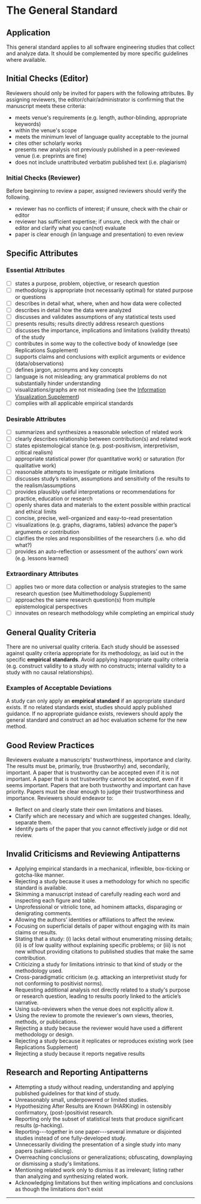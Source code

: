 # The General Standard 
<standard name = "General Standard">

## Application 

This general standard applies to all software engineering studies that
collect and analyze data. It should be complemented by more specific
guidelines where available.

## Initial Checks (Editor) 

Reviewers should only be invited for papers with the following
attributes. By assigning reviewers, the editor/chair/administrator is
confirming that the manuscript meets these criteria:
-   meets venue's requirements (e.g. length, author-blinding,
    appropriate keywords)
-   within the venue's scope
-   meets the minimum level of language quality acceptable to the
    journal
-   cites other scholarly works
-   presents new analysis not previously published in a peer-reviewed
    venue (i.e. preprints are fine)
-   does not include unattributed verbatim published text (i.e.
    plagiarism)

### Initial Checks (Reviewer)

Before beginning to review a paper, assigned reviewers should verify the
following.
-   reviewer has no conflicts of interest; if unsure, check with the
    chair or editor
-   reviewer has sufficient expertise; if unsure, check with the chair
    or editor and clarify what you can(not) evaluate
-   paper is clear enough (in language and presentation) to even review

## Specific Attributes 

### Essential Attributes 
<checklist name="Essential">

- [ ]	states a purpose, problem, objective, or research question
- [ ]	methodology is appropriate (not necessarily optimal) for stated purpose or questions
- [ ]	describes in detail what, where, when and how data were collected
- [ ]	describes in detail how the data were analyzed
- [ ]	discusses and validates assumptions of any statistical tests used
- [ ]	presents results; results directly address research questions
- [ ]	discusses the importance, implications and limitations (validity threats) of the study
- [ ]	contributes in some way to the collective body of knowledge (see Replications Supplement)
- [ ]	supports claims and conclusions with explicit arguments or evidence (data/observations)
- [ ]	defines jargon, acronyms and key concepts
- [ ]	language is not misleading; any grammatical problems do not substantially hinder understanding
- [ ]	visualizations/graphs are not misleading (see the [Information Visualization Supplement](https://github.com/acmsigsoft/EmpiricalStandards/blob/development/Supplements/InformationVisualization.md))
- [ ]	complies with all applicable empirical standards
</checklist>
     
### Desirable Attributes
<checklist name="Desirable">

- [ ]	summarizes and synthesizes a reasonable selection of related work
- [ ]	clearly describes relationship between contribution(s) and related work
- [ ]	states epistemological stance (e.g. post-positivism, interpretivism, critical realism)
- [ ]	appropriate statistical power (for quantitative work) or saturation (for qualitative work)
- [ ]	reasonable attempts to investigate or mitigate limitations
- [ ]	discusses study’s realism, assumptions and sensitivity of the results to the realism/assumptions
- [ ]	provides plausibly useful interpretations or recommendations for practice, education or research
- [ ]	openly shares data and materials to the extent possible within practical and ethical limits
- [ ]	concise, precise, well-organized and easy-to-read presentation
- [ ]	visualizations (e.g. graphs, diagrams, tables) advance the paper’s arguments or contribution
- [ ]	clarifies the roles and responsibilities of the researchers (i.e. who did what?)
- [ ]	provides an auto-reflection or assessment of the authors’ own work (e.g. lessons learned)
</checklist>
     
### Extraordinary Attributes 	
<checklist name="Extraordinary">

- [ ]	applies two or more data collection or analysis strategies to the same research question (see Multimethodology Supplement)
- [ ]	approaches the same research question(s) from multiple epistemological perspectives
- [ ]	innovates on research methodology while completing an empirical study
</checklist>

## General Quality Criteria 

There are no universal quality criteria. Each study should be assessed
against quality criteria appropriate for its methodology, as laid out in
the specific **empirical standards**. Avoid applying inappropriate
quality criteria (e.g. construct validity to a study with no constructs;
internal validity to a study with no causal relationships).

### Examples of Acceptable Deviations 

A study can only apply an **empirical standard** if an appropriate
standard exists. If no related standards exist, studies should apply
published guidance. If no appropriate guidance exists, reviewers should
apply the general standard and construct an ad hoc evaluation scheme for
the new method.

## Good Review Practices 

Reviewers evaluate a manuscripts' trustworthiness, importance and
clarity. The results must be, primarily, true (trustworthy) and,
secondarily, important. A paper that is trustworthy can be accepted even
if it is not important. A paper that is not trustworthy cannot be
accepted, even if it seems important. Papers that are both trustworthy
and important can have priority. Papers must be clear enough to judge
their trustworthiness and importance. Reviewers should endeavor to:
-   Reflect on and clearly state their own limitations and biases.
-   Clarify which are necessary and which are suggested changes.
    Ideally, separate them.
-   Identify parts of the paper that you cannot effectively judge or did
    not review.

## Invalid Criticisms and Reviewing Antipatterns
-   Applying empirical standards in a mechanical, inflexible,
    box-ticking or gotcha-like manner.
-   Rejecting a study because it uses a methodology for which no
    specific standard is available.
-   Skimming a manuscript instead of carefully reading each word and
    inspecting each figure and table.
-   Unprofessional or vitriolic tone, ad hominem attacks, disparaging or
    denigrating comments.
-   Allowing the authors' identities or affiliations to affect the
    review.
-   Focusing on superficial details of paper without engaging with its
    main claims or results.
-   Stating that a study: (i) lacks detail without enumerating missing
    details; (ii) is of low quality without explaining specific
    problems; or (iii) is not new without providing citations to
    published studies that make the same contribution.
-   Criticizing a study for limitations intrinsic to that kind of study
    or the methodology used.
-   Cross-paradigmatic criticism (e.g. attacking an interpretivist study
    for not conforming to positivist norms).
-   Requesting additional analysis not directly related to a study's purpose or research question, 
    leading to results poorly linked to the article’s narrative.
-   Using sub-reviewers when the venue does not explicitly allow it.
-   Using the review to promote the reviewer\'s own views, theories,
    methods, or publications.
-   Rejecting a study because the reviewer would have used a different
    methodology or design.
-   Rejecting a study because it replicates or reproduces existing work (see Replications Supplement)
-   Rejecting a study because it reports negative results

## Research and Reporting Antipatterns
-   Attempting a study without reading, understanding and applying
    published guidelines for that kind of study.
-   Unreasonably small, underpowered or limited studies.
-   Hypothesizing After Results are Known (HARKing) in ostensibly
    confirmatory, (post-)positivist research.
-   Reporting only the subset of statistical tests that produce
    significant results (p-hacking).
-   Reporting---together in one paper---several immature or disjointed
    studies instead of one fully-developed study.
-   Unnecessarily dividing the presentation of a single study into many
    papers (salami-slicing).
-   Overreaching conclusions or generalizations; obfuscating,
    downplaying or dismissing a study's limitations.
-   Mentioning related work only to dismiss it as irrelevant; listing
    rather than analyzing and synthesizing related work.
-   Acknowledging limitations but then writing implications and
    conclusions as though the limitations don't exist
</standard>
    
---
